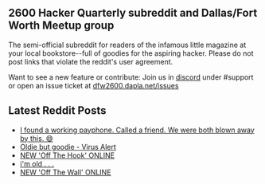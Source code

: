 ## 2600 Hacker Quarterly subreddit and Dallas/Fort Worth Meetup group
The semi-official subreddit for readers of the infamous little magazine at your local bookstore--full of goodies for the aspiring hacker. Please do not post links that violate the reddit's user agreement.

Want to see a new feature or contribute: 
Join us in [discord](https://dfw2600.dapla.net/chat) under #support or open an issue ticket at [dfw2600.dapla.net/issues](https://dfw2600.dapla.net/issues)

## Latest Reddit Posts
<!-- BLOG-POST-LIST:START -->
- [I found a working payphone. Called a friend. We were both blown away by this. 😄](https://www.reddit.com/r/2600/comments/1f5u43i/i_found_a_working_payphone_called_a_friend_we/)
- [Oldie but goodie - Virus Alert](https://www.reddit.com/r/2600/comments/1f4lvlq/oldie_but_goodie_virus_alert/)
- [NEW 'Off The Hook' ONLINE](https://2600.com/hook/28-08-2024)
- [i'm old . . .](https://www.reddit.com/r/2600/comments/1f3oty4/im_old/)
- [NEW 'Off The Wall' ONLINE](https://2600.com/wall/27-08-2024)
<!-- BLOG-POST-LIST:END -->
